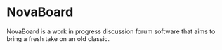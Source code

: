 # NovaBoard

NovaBoard is a work in progress discussion forum software that aims to bring a fresh take on an old classic. 